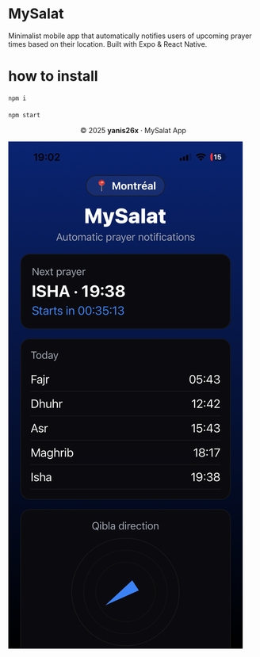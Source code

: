 # MySalat
Minimalist mobile app that automatically notifies users of upcoming prayer times based on their location. Built with Expo &amp; React Native.

# how to install
```bash
npm i

npm start
```
<p align="center">© 2025 <b>yanis26x</b> · MySalat App</p>


![ScreenShot1](https://github.com/yanis26x/MySalat/blob/main/assets/screen/screen1.PNG)



